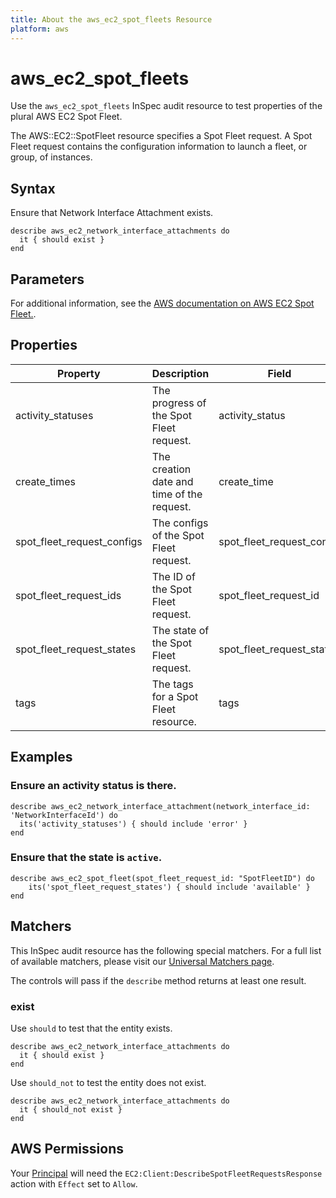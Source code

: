 ```yaml
---
title: About the aws_ec2_spot_fleets Resource
platform: aws
---
```


# aws_ec2_spot_fleets

Use the `aws_ec2_spot_fleets` InSpec audit resource to test properties of the plural AWS EC2 Spot Fleet.

The AWS::EC2::SpotFleet resource specifies a Spot Fleet request. A Spot Fleet request contains the configuration information to launch a fleet, or group, of instances.

## Syntax

Ensure that Network Interface Attachment exists.

    describe aws_ec2_network_interface_attachments do
      it { should exist }
    end

## Parameters

For additional information, see the [AWS documentation on AWS EC2 Spot Fleet.](https://docs.aws.amazon.com/AWSCloudFormation/latest/UserGuide/aws-resource-ec2-spotfleet.html).

## Properties

| Property | Description | Field |
| --- | --- | --- |
| activity_statuses | The progress of the Spot Fleet request. | activity_status |
| create_times | The creation date and time of the request. | create_time |
| spot_fleet_request_configs | The configs of the Spot Fleet request. | spot_fleet_request_config |
| spot_fleet_request_ids | The ID of the Spot Fleet request. | spot_fleet_request_id |
| spot_fleet_request_states | The state of the Spot Fleet request. | spot_fleet_request_state |
| tags | The tags for a Spot Fleet resource. | tags |

## Examples

### Ensure an activity status is there.
    describe aws_ec2_network_interface_attachment(network_interface_id: 'NetworkInterfaceId') do
      its('activity_statuses') { should include 'error' }
    end

### Ensure that the state is `active`.
    describe aws_ec2_spot_fleet(spot_fleet_request_id: "SpotFleetID") do
        its('spot_fleet_request_states') { should include 'available' }
    end

## Matchers

This InSpec audit resource has the following special matchers. For a full list of available matchers, please visit our [Universal Matchers page](https://www.inspec.io/docs/reference/matchers/).

The controls will pass if the `describe` method returns at least one result.

### exist

Use `should` to test that the entity exists.

    describe aws_ec2_network_interface_attachments do
      it { should exist }
    end

Use `should_not` to test the entity does not exist.

    describe aws_ec2_network_interface_attachments do
      it { should_not exist }
    end

## AWS Permissions

Your [Principal](https://docs.aws.amazon.com/IAM/latest/UserGuide/intro-structure.html#intro-structure-principal) will need the `EC2:Client:DescribeSpotFleetRequestsResponse` action with `Effect` set to `Allow`.